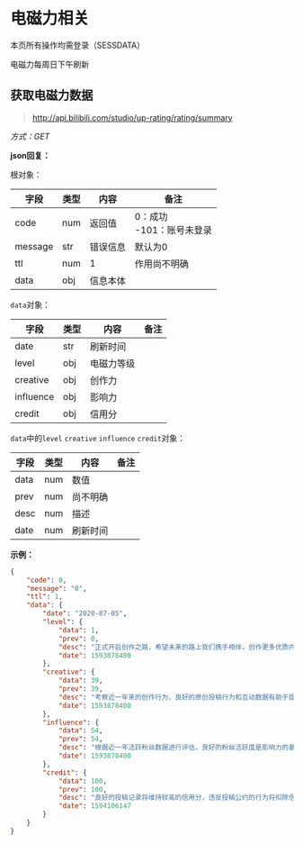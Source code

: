 # 电磁力相关

本页所有操作均需登录（SESSDATA）

电磁力每周日下午刷新

## 获取电磁力数据

> <http://api.bilibili.com/studio/up-rating/rating/summary>

*方式：GET*

**json回复：**

根对象：

| 字段    | 类型 | 内容     | 备注                          |
| ------- | ---- | ------- | ----------------------------- |
| code    | num  | 返回值   | 0：成功<br />-101：账号未登录 |
| message | str  | 错误信息 | 默认为0                       |
| ttl     | num  | 1       | 作用尚不明确                  |
| data    | obj  | 信息本体 |                               |

`data`对象：

| 字段              | 类型  | 内容           | 备注 |
| ----------------- | ---- | -------------- | ---- |
| date              | str  | 刷新时间        |      |
| level             | obj  | 电磁力等级      |      |
| creative          | obj  | 创作力         |      |
| influence         | obj  | 影响力         |      |
| credit            | obj  | 信用分         |      |

`data`中的`level` `creative` `influence` `credit`对象：

| 字段     | 类型 | 内容      | 备注 |
| -------- | ---- | -------- | ---- |
| data     | num  | 数值     |      |
| prev     | num  | 尚不明确 |      |
| desc     | num  | 描述     |      |
| date     | num  | 刷新时间 |      |

**示例：**

```json
{
    "code": 0,
    "message": "0",
    "ttl": 1,
    "data": {
        "date": "2020-07-05",
        "level": {
            "data": 1,
            "prev": 0,
            "desc": "正式开启创作之路，希望未来的路上我们携手相伴，创作更多优质内容~",
            "date": 1593878400
        },
        "creative": {
            "data": 39,
            "prev": 39,
            "desc": "考察近一年来的创作行为，良好的原创投稿行为和互动数据有助于提升创作力。",
            "date": 1593878400
        },
        "influence": {
            "data": 54,
            "prev": 54,
            "desc": "根据近一年活跃粉丝数据进行评估，良好的粉丝活跃度是影响力的基础。",
            "date": 1593878400
        },
        "credit": {
            "data": 100,
            "prev": 100,
            "desc": "良好的投稿记录将维持较高的信用分，违反投稿公约的行为将扣除信用分。",
            "date": 1594106147
        }
    }
}
```
